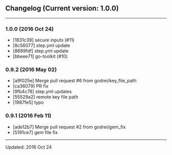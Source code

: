 ## Changelog (Current version: 1.0.0)

-----------------

### 1.0.0 (2016 Oct 24)

* [1831c39] secure inputs (#11)
* [8c56077] step.yml update
* [8689fdf] step.yml update
* [bbeee71] go-toolkit (#10)

### 0.9.2 (2016 May 02)

* [a9f025e] Merge pull request #6 from godrei/key_file_path
* [ca36079] PR fix
* [9fb4c78] step.yml updates
* [55529a2] remote key file path
* [1987fe5] typo

### 0.9.1 (2016 Feb 11)

* [ade12b7] Merge pull request #2 from godrei/gem_fix
* [5191ce7] gem file fix

-----------------

Updated: 2016 Oct 24
